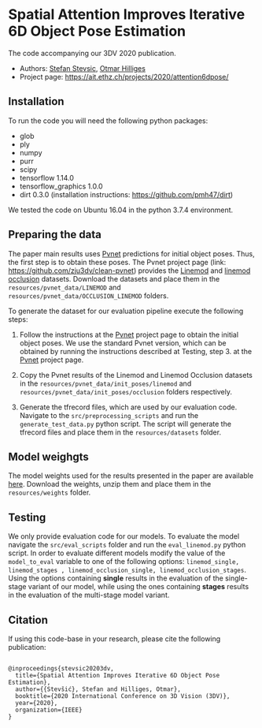 # Spatial Attention Improves Iterative 6D Object Pose Estimation

The code accompanying our 3DV 2020 publication.

- Authors: [Stefan Stevsic](https://ait.ethz.ch/people/stevsics/), [Otmar Hilliges](https://ait.ethz.ch/people/hilliges/)
- Project page: https://ait.ethz.ch/projects/2020/attention6dpose/


## Installation

To run the code you will need the following python packages:

- glob
- ply
- numpy
- purr
- scipy
- tensorflow 1.14.0
- tensorflow_graphics 1.0.0
- dirt 0.3.0 (installation instructions: https://github.com/pmh47/dirt)

We tested the code on Ubuntu 16.04 in the python 3.7.4 environment.


## Preparing the data 

The paper main results uses [Pvnet](https://github.com/zju3dv/clean-pvnet) predictions for initial object poses. Thus, the first step is to obtain these poses. The Pvnet project page (link: https://github.com/zju3dv/clean-pvnet) provides the [Linemod](https://zjueducn-my.sharepoint.com/:u:/g/personal/pengsida_zju_edu_cn/EXK2K0B-QrNPi8MYLDFHdB8BQm9cWTxRGV9dQgauczkVYQ?e=beftUz) and [linemod occlusion](https://zjueducn-my.sharepoint.com/:u:/g/personal/pengsida_zju_edu_cn/ESXrP0zskd5IvvuvG3TXD-4BMgbDrHZ_bevurBrAcKE5Dg?e=r0EgoA) datasets. Download the datasets and place them in the `resources/pvnet_data/LINEMOD` and `resources/pvnet_data/OCCLUSION_LINEMOD` folders. 

To generate the dataset for our evaluation pipeline execute the following steps: 

1. Follow the instructions at the [Pvnet](https://github.com/zju3dv/clean-pvnet) project page to obtain the initial object poses.  We use the standard Pvnet version, which can be obtained by running the instructions described at Testing, step 3. at the [Pvnet](https://github.com/zju3dv/clean-pvnet) project page.

2. Copy the Pvnet results of the Linemod and Linemod Occlusion datasets in the `resources/pvnet_data/init_poses/linemod` and `resources/pvnet_data/init_poses/occlusion` folders respectively.

3. Generate the tfrecord files, which are used by our evaluation code. Navigate to the `src/preprocessing_scripts` and run the `generate_test_data.py` python script. The script will generate the tfrecord files and place them in the `resources/datasets` folder.

## Model weighgts

The model weights used for the results presented in the paper are available [here](https://drive.google.com/file/d/1oQAif8QjPemSdMXU1XmWAjqGL3jpSkJ0/view?usp=sharing). Download the weights, unzip them and place them in the `resources/weights` folder.

## Testing 

We only provide evaluation code for our models. To evaluate the model navigate the `src/eval_scripts` folder and run the `eval_linemod.py` python script. In order to evaluate different models modify the value of the `model_to_eval` variable to one of the following options: `linemod_single, linemod_stages , linemod_occlusion_single, linemod_occlusion_stages`. Using the options containing __single__ results in the evaluation of the single-stage variant of our model, while using the ones containing __stages__ results in the evaluation of the multi-stage model variant.

## Citation

If using this code-base in your research, please cite the following publication:

```

@inproceedings{stevsic20203dv,
  title={Spatial Attention Improves Iterative 6D Object Pose Estimation},
  author={{Stevšić}, Stefan and Hilliges, Otmar},
  booktitle={2020 International Conference on 3D Vision (3DV)},
  year={2020},
  organization={IEEE}
}

```

